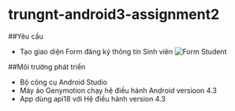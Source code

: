 # trungnt-android3-assignment2
##Yêu cầu
+ Tạo giao diện Form đăng ký thông tin Sinh viên
![Form Student](http://i477.photobucket.com/albums/rr132/trungepu/12321338_1014830671925706_1000569984899993148_n_zpsu6xe35q3.jpg)

##Môi trường phát triển
+ Bộ công cụ Android Studio 
+ Máy ảo Genymotion chạy hệ điều hành Android versioon 4.3
+ App dùng api18 với Hệ điều hành version 4.3
